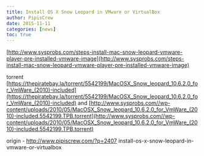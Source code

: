 ```yaml
---
title: Install OS X Snow Leopard in VMware or VirtualBox
author: PipisCrew
date: 2015-11-11
categories: [news]
toc: true
---
```


[http://www.sysprobs.com/steps-install-mac-snow-leopard-vmware-player-pre-installed-vmware-image](http://www.sysprobs.com/steps-install-mac-snow-leopard-vmware-player-pre-installed-vmware-image)

torrent
[https://thepiratebay.la/torrent/5542199/MacOSX_Snow_leopard_10.6.2.0_for_VmWare_(2010)-included](https://thepiratebay.la/torrent/5542199/MacOSX_Snow_leopard_10.6.2.0_for_VmWare_(2010)-included)
and
[http://www.sysprobs.com//wp-content/uploads/2010/05/MacOSX_Snow_leopard_10.6.2.0_for_VmWare_(2010)-included.5542199.TPB.torrent](http://www.sysprobs.com//wp-content/uploads/2010/05/MacOSX_Snow_leopard_10.6.2.0_for_VmWare_(2010)-included.5542199.TPB.torrent)

origin - http://www.pipiscrew.com/?p=2407 install-os-x-snow-leopard-in-vmware-or-virtualbox